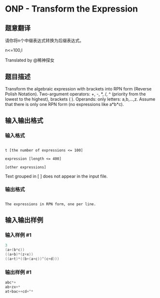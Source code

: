 # ONP - Transform the Expression

## 题意翻译

请你将n个中缀表达式转换为后缀表达式。

n<=100,l

Translated by @稀神探女

## 题目描述

 Transform the algebraic expression with brackets into RPN form (Reverse Polish Notation). Two-argument operators: +, -, \*, /, ^ (priority from the lowest to the highest), brackets ( ). Operands: only letters: a,b,...,z. Assume that there is only one RPN form (no expressions like a\*b\*c).

## 输入输出格式

### 输入格式

```

t [the number of expressions <= 100]

expression [length <= 400]

[other expressions]

```

Text grouped in \[ \] does not appear in the input file.

### 输出格式

```

The expressions in RPN form, one per line.

```

## 输入输出样例

### 输入样例 #1

```cpp
3
(a+(b*c))
((a+b)*(z+x))
((a+t)*((b+(a+c))^(c+d)))
```


### 输出样例 #1

```cpp
abc*+
ab+zx+*
at+bac++cd+^*
```


